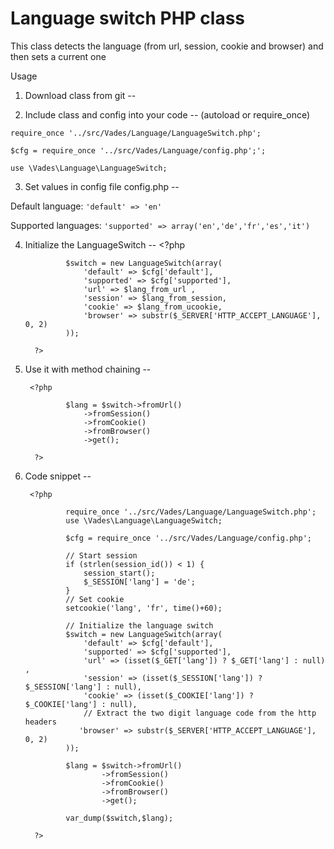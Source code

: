 Language switch PHP class
============

This class detects the language (from url, session, cookie and browser) and then sets a current one

Usage

1. Download class from git
--

2. Include class and config into your code
--
(autoload or require_once)

`require_once '../src/Vades/Language/LanguageSwitch.php';`

`$cfg = require_once '../src/Vades/Language/config.php';';`

`use \Vades\Language\LanguageSwitch;`

3. Set values in config file config.php
--

Default language: `'default' => 'en'`

Supported languages: `'supported' => array('en','de','fr','es','it')`

4. Initialize the LanguageSwitch
--
        <?php
        
                $switch = new LanguageSwitch(array(
                    'default' => $cfg['default'],
                    'supported' => $cfg['supported'],
                    'url' => $lang_from_url ,
                    'session' => $lang_from_session,
                    'cookie' => $lang_from_ucookie,
                    'browser' => substr($_SERVER['HTTP_ACCEPT_LANGUAGE'], 0, 2)
                ));

         ?>

5. Use it with method chaining
--

        <?php
        
                $lang = $switch->fromUrl()
                    ->fromSession()
                    ->fromCookie()
                    ->fromBrowser()
                    ->get();

         ?>


6. Code snippet
--

        <?php
        
                require_once '../src/Vades/Language/LanguageSwitch.php';
                use \Vades\Language\LanguageSwitch;

                $cfg = require_once '../src/Vades/Language/config.php';

                // Start session
                if (strlen(session_id()) < 1) {
                    session_start();
                    $_SESSION['lang'] = 'de';
                }
                // Set cookie
                setcookie('lang', 'fr', time()+60);

                // Initialize the language switch
                $switch = new LanguageSwitch(array(
                    'default' => $cfg['default'],
                    'supported' => $cfg['supported'],
                    'url' => (isset($_GET['lang']) ? $_GET['lang'] : null) ,
                    'session' => (isset($_SESSION['lang']) ? $_SESSION['lang'] : null),
                    'cookie' => (isset($_COOKIE['lang']) ? $_COOKIE['lang'] : null),
                    // Extract the two digit language code from the http headers 
                   'browser' => substr($_SERVER['HTTP_ACCEPT_LANGUAGE'], 0, 2)
                ));

                $lang = $switch->fromUrl()
                        ->fromSession()
                        ->fromCookie()
                        ->fromBrowser()
                        ->get();

                var_dump($switch,$lang);

         ?>

